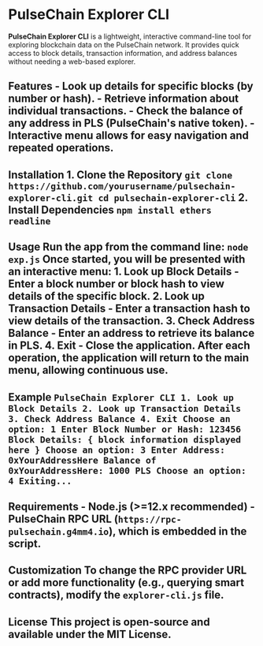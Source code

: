 # PulseChain Explorer CLI

**PulseChain Explorer CLI** is a lightweight, interactive command-line tool for exploring blockchain data on the PulseChain network. It provides quick access to block details, transaction information, and address balances without needing a web-based explorer.
## Features - Look up details for specific blocks (by number or hash). - Retrieve information about individual transactions. - Check the balance of any address in PLS (PulseChain's native token). - Interactive menu allows for easy navigation and repeated operations. 
## Installation 1. **Clone the Repository** ``` git clone https://github.com/yourusername/pulsechain-explorer-cli.git cd pulsechain-explorer-cli ``` 2. **Install Dependencies** ``` npm install ethers readline ``` 
## Usage Run the app from the command line: ``` node exp.js ``` Once started, you will be presented with an interactive menu: 1. **Look up Block Details** - Enter a block number or block hash to view details of the specific block. 2. **Look up Transaction Details** - Enter a transaction hash to view details of the transaction. 3. **Check Address Balance** - Enter an address to retrieve its balance in PLS. 4. **Exit** - Close the application. After each operation, the application will return to the main menu, allowing continuous use. 
## Example ``` PulseChain Explorer CLI 1. Look up Block Details 2. Look up Transaction Details 3. Check Address Balance 4. Exit Choose an option: 1 Enter Block Number or Hash: 123456 Block Details: { block information displayed here } Choose an option: 3 Enter Address: 0xYourAddressHere Balance of 0xYourAddressHere: 1000 PLS Choose an option: 4 Exiting... ``` 
## Requirements - Node.js (>=12.x recommended) - PulseChain RPC URL (`https://rpc-pulsechain.g4mm4.io`), which is embedded in the script. 
## Customization To change the RPC provider URL or add more functionality (e.g., querying smart contracts), modify the `explorer-cli.js` file. 
## License This project is open-source and available under the MIT License.
